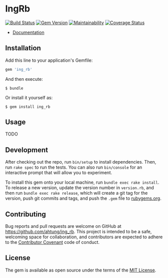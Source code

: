 # IngRb

[![Build Status](https://travis-ci.org/ahtung/ing_rb.svg?branch=master)](https://travis-ci.org/ahtung/ing_rb)
[![Gem Version](https://badge.fury.io/rb/ing_rb.svg)](https://badge.fury.io/rb/ing_rb)
[![Maintainability](https://api.codeclimate.com/v1/badges/8e9c963093297534c4bb/maintainability)](https://codeclimate.com/github/ahtung/ing_rb/maintainability)
[![Coverage Status](https://coveralls.io/repos/github/ahtung/ing_rb/badge.svg?branch=master)](https://coveralls.io/github/ahtung/ing_rb?branch=master)

- [Documentation]()

## Installation

Add this line to your application's Gemfile:

```ruby
gem 'ing_rb'
```

And then execute:

    $ bundle

Or install it yourself as:

    $ gem install ing_rb

## Usage

TODO

## Development

After checking out the repo, run `bin/setup` to install dependencies. Then, run `rake spec` to run the tests. You can also run `bin/console` for an interactive prompt that will allow you to experiment.

To install this gem onto your local machine, run `bundle exec rake install`. To release a new version, update the version number in `version.rb`, and then run `bundle exec rake release`, which will create a git tag for the version, push git commits and tags, and push the `.gem` file to [rubygems.org](https://rubygems.org).

## Contributing

Bug reports and pull requests are welcome on GitHub at https://github.com/ahtung/ing_rb. This project is intended to be a safe, welcoming space for collaboration, and contributors are expected to adhere to the [Contributor Covenant](http://contributor-covenant.org) code of conduct.


## License

The gem is available as open source under the terms of the [MIT License](http://opensource.org/licenses/MIT).
